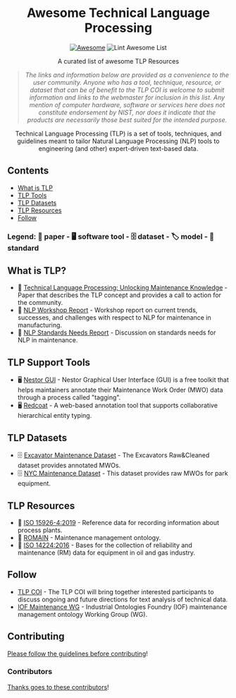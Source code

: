 <div align="center">

<!-- title -->

<!--lint ignore no-dead-urls-->
# Awesome Technical Language Processing 
[![Awesome](https://awesome.re/badge.svg)](https://awesome.re) ![Lint Awesome List](https://github.com/TLP-COI/awesome-tlp/workflows/Lint%20Awesome%20List/badge.svg)

<!-- subtitle -->
A curated list of awesome TLP Resources
<!-- image -->

<!-- <a href="" target="_blank" rel="noopener noreferrer">
  <img src="" />
</a> -->

<!-- description -->

> *The links and information below are provided as a convenience to the user community. Anyone who has a tool, technique, resource, or dataset that can be of benefit to the TLP COI is welcome to submit information and links to the webmaster for inclusion in this list. Any mention of computer hardware, software or services here does not constitute endorsement by NIST, nor does it indicate that the products are necessarily those best suited for the intended purpose.* 

Technical Language Processing (TLP) is a set of tools, techniques, and guidelines meant to tailor Natural Language Processing (NLP) tools to engineering (and other) expert-driven text-based data.

</div>

<!-- TOC -->

## Contents

- [What is TLP](#what-is-tlp)
- [TLP Tools](#tlp-tools)
- [TLP Datasets](#tlp-datasets)
- [TLP Resources](#tlp-resources)
- [Follow](#follow)

### Legend: 📃 paper - 🖥️ software tool - 🗄️ dataset - 🏷️ model - 📘 standard 

<!-- CONTENT -->

## What is TLP?  

- 📃 [Technical Language Processing: Unlocking Maintenance Knowledge](https://www.nist.gov/publications/technical-language-processing-unlocking-maintenance-knowledge) - Paper that describes the TLP concept and provides a call to action for the community. 
- 📃 [NLP Workshop Report](https://www.nist.gov/publications/summary-report-standards-requirements-gathering-workshop-natural-language-analysis) - Workshop report on current trends, successes, and challenges with respect to NLP for maintenance in manufacturing.
- 📃 [NLP Standards Needs Report](https://www.nist.gov/publications/standards-needs-maintenance-work-order-analysis-manufacturing) - Discussion on standards needs for NLP in maintenance.

## TLP Support Tools

- 🖥️ [Nestor GUI](https://www.nist.gov/services-resources/software/nestor) - Nestor Graphical User Interface (GUI) is a free toolkit that helps maintainers annotate their Maintenance Work Order (MWO) data through a process called "tagging".
- 🖥️ [Redcoat](https://github.com/Michael-Stewart-Webdev/redcoat) - A web-based annotation tool that supports collaborative hierarchical entity typing. 


## TLP Datasets

- 🗄️ [Excavator Maintenance Dataset](https://prognosticsdl.ecm.uwa.edu.au/pdl/) - The Excavators Raw&Cleaned dataset provides annotated MWOs.
- 🗄️ [NYC Maintenance Dataset](https://data.cityofnewyork.us/Environment/Asset-Management-Parks-System-AMPS-Work-Orders/8sdw-8vja) - This dataset provides raw MWOs for park equipment. 


## TLP Resources 
- 📘 [ISO 15926-4:2019](https://www.iso.org/standard/73830.html) - Reference data for recording information about process plants. 
- 📃 [ROMAIN](https://content.iospress.com/articles/applied-ontology/ao190208) - Maintenance management ontology.
- 📘 [ISO 14224:2016](https://www.iso.org/obp/ui/#iso:std:iso:14224:en) - Bases for the collection of reliability and maintenance (RM) data for equipment in oil and gas industry.


<!-- END CONTENT -->

## Follow

<!-- list people worth following on social sites (twitter, linkedin, github, youtube etc.) -->

- [TLP COI](https://www.nist.gov/el/tlp-coi) - The TLP COI will bring together interested participants to discuss ongoing and future directions for text analysis of technical data.  
- [IOF Maintenance WG](https://www.industrialontologies.org/maintenance-wg/) - Industrial Ontologies Foundry (IOF) maintenance management ontology Working Group (WG). 


## Contributing

[Please follow the guidelines before contributing](contributing.md)!

### Contributors

[Thanks goes to these contributors](https://github.com/TLP-COI/awesome-tlp/graphs/contributors)! 
